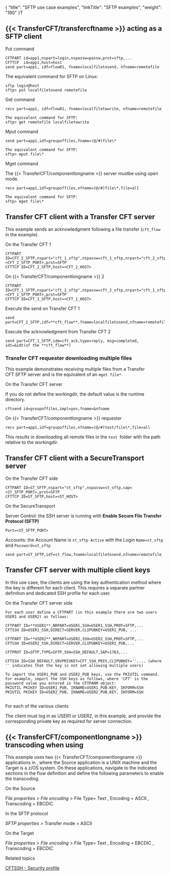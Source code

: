 {
    "title": "SFTP use case examples",
    "linkTitle": "SFTP examples",
    "weight": "190"
}T

## {{< TransferCFT/transfercftname  >}} acting as a SFTP client

Put command

```
CFTPART id=app1,nspart=login,nspassw=passw,prot=sftp,...
CFTTCP  id=app1,host=host
send part=app1, idf=flow01, fname=localfiletosend, nfname=remotefile
```

The equivalent command for SFTP on Linux:

```
sftp login@host
sftp> put localfiletosend remotefile
```

Get command

```
recv part=app1, idf=flow01, fname=localfiletowrite, nfname=remotefile
 
The equivalent command for SFTP:
sftp> get remotefile localfiletowrite
```

Mput command

```
send part=app1,idf=groupoffiles,fname=(@/#)file\*
 
The equivalent command for SFTP:
sftp> mput file\*
```

Mget command

The {{< TransferCFT/componentlongname  >}} server mustbe using open mode.

```
recv part=app1,idf=groupoffiles,nfname=(@/#)file\*,file=all
 
The equivalent command for SFTP:
sftp> mget file\*
```

## Transfer CFT client with a Transfer CFT server

This example sends an acknowledgment following a file transfer (`cft_flow` in the example).

On the Transfer CFT 1

```
CFTPART ID=CFT_2_SFTP,nspart="cft_1_sftp",nspassw=cft_1_sftp,nrpart="cft_2_sftp",nrpassw=cft_2_sftp,sap=<CFT_2_SFTP_PORT>,prot=SFTP
CFTTCP ID=CFT_2_SFTP,host=<CFT_2_HOST>
```

On {{< TransferCFT/componentlongname  >}} 2

```
CFTPART ID=CFT_1_SFTP,nspart="cft_2_sftp",nspassw=cft_2_sftp,nrpart="cft_1_sftp",nrpassw=cft_1_sftp,sap=<CFT_1_SFTP_PORT>,prot=SFTP
CFTTCP ID=CFT_1_SFTP,host=<CFT_1_HOST>
```

Execute the send on Transfer CFT 1

```
send part=CFT_2_SFTP,idf=**cft_flow**,fname=localfiletosend,nfname=remotefile
```

Execute the acknowledgment from Transfer CFT 2

```
send part=CFT_1_SFTP,idm=cft_ack,type=reply, msg=completed, idt=&idt(of the **cft_flow**)
```

### Transfer CFT requester downloading multiple files

This example demonstrates receiving multiple files from a Transfer CFT SFTP server and is the equivalent of an `mget file*`.

On the Transfer CFT server

If you do not define the workingdir, the default value is the runtime directory.

```
cftsend id=groupoffiles,impl=yes,fname=&nfname
```

On {{< TransferCFT/componentlongname  >}} requester

```
recv part=app1,idf=groupoffiles,nfname=(@/#)test/file\*,file=all
```

This results in downloading all remote files in the `test `folder with the path relative to the workingdir.

## Transfer CFT client with a SecureTransport server

On the Transfer CFT side

```
CFTPART ID=ST_SFTP,nspart="st_sftp",nspassw=st_sftp,sap=<ST_SFTP_PORT>,prot=SFTP
CFTTCP ID=ST_SFTP,host=<ST_HOST>
```

On the SecureTransport

Server Control: the SSH server is running with **Enable Secure File Transfer Protocol (SFTP)**

```
Port=<ST_SFTP_PORT>
```

Accounts: the Account Name is `st_sftp Active` with the Login `Name=st_sftp` and `Password=st_sftp`

```
send part=ST_SFTP,idf=st_flow,fname=localfiletosend,nfname=remotefile
```

## Transfer CFT server with multiple client keys

In this use case, the clients are using the key authentication method where the key is different for each client. This requires a separate partner definition  and dedicated SSH profile for each user.

On the Transfer CFT server side

```
For each user define a CFTPART (in this example there are two users USER1 and USER2) as follows:
 
CFTPART ID=**USER1**,NRPART=USER1,SSH=USER1_SSH,PROT=SFTP,...
CFTSSH ID=USER1_SSH,DIRECT=SERVER,CLIPUBKEY=USER1_PUB, ...
 
CFTPART ID=**USER2**,NRPART=USER2,SSH=USER2_SSH,PROT=SFTP,...
CFTSSH ID=USER2_SSH,DIRECT=SERVER,CLIPUBKEY=USER2_PUB,...
 
CFTPROT ID=SFTP,TYPE=SFTP,SSH=SSH_DEFAULT,SAP=1763,...
 
CFTSSH ID=SSH_DEFAULT,SRVPRIVKEY=CFT_SSH_PRIV,CLIPUBKEY='',... (where '' indicates that the key is not set allowing multiple users)
 
To import the USER1_PUB and USER2_PUB keys, use the PKIUTIL command. For example, import the SSH keys as follows, where 'CFT' is the password value you entered in the CFTPARM object:
PKIUTIL PKIKEY ID=USER1_PUB, IKNAME=USER1_PUB.KEY, IKFORM=SSH
PKIUTIL PKIKEY ID=USER2_PUB, IKNAME=USER2_PUB.KEY, IKFORM=SSH
 
```

For each of the various clients

The client must log in as USER1 or USER2, in this example, and provide the corresponding private key as required for server connection.

## {{< TransferCFT/componentlongname  >}} transcoding when using

This example uses two {{< TransferCFT/componentlongname  >}} applications in , where the Source application is a UNIX machine and the Target is a z/OS system. On these applications, navigate to the indicated sections in the flow definition and define the following parameters to enable the transcoding.

On the Source

*File properties &gt; File encoding*   &gt; File Type= Text , Encoding = ASCII , Transcoding = EBCDIC

In the SFTP protocol  

*SFTP properties &gt;* Transfer mode = ASCII

On the Target

*File properties &gt; File encoding*   &gt; File Type= Text , Encoding = EBCDIC , Transcoding = EBCDIC

Related topics

[CFTSSH - Security profile](../../../c_intro_userinterfaces/web_copilot_ui/cftssl/cftssh)
